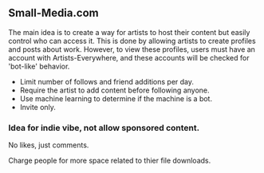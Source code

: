 ## Small-Media.com

The main idea is to create a way for artists to host their content but easily control who can access it. This is done by allowing artists to create profiles and posts about work. However, to view these profiles, users must have an account with Artists-Everywhere, and these accounts will be checked for 'bot-like' behavior.

-   Limit number of follows and friend additions per day.
-   Require the artist to add content before following anyone.
-   Use machine learning to determine if the machine is a bot.
-   Invite only.

### Idea for indie vibe, not allow sponsored content.

No likes, just comments.

Charge people for more space related to thier file downloads.